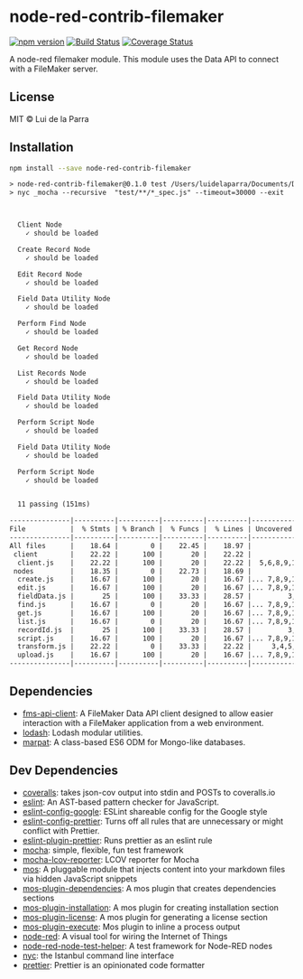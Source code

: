 <!--@'# ' + pkg.name-->
# node-red-contrib-filemaker
<!--/@-->

<!--@shields('npm', 'travis', 'coveralls')-->
[![npm version](https://img.shields.io/npm/v/node-red-contrib-filemaker.svg)](https://www.npmjs.com/package/node-red-contrib-filemaker) [![Build Status](https://img.shields.io/travis/Luidog/node-red-contrib-filemaker/master.svg)](https://travis-ci.org/Luidog/node-red-contrib-filemaker) [![Coverage Status](https://img.shields.io/coveralls/Luidog/node-red-contrib-filemaker/master.svg)](https://coveralls.io/r/Luidog/node-red-contrib-filemaker?branch=master)
<!--/@-->

<!--@pkg.description-->
A node-red filemaker module. This module uses the Data API to connect with a FileMaker server.
<!--/@-->

<!--@license()-->
## License

MIT © Lui de la Parra
<!--/@-->

<!--@installation()-->
## Installation

```sh
npm install --save node-red-contrib-filemaker
```
<!--/@-->

<!--@execute('npm run test',[])-->
```default
> node-red-contrib-filemaker@0.1.0 test /Users/luidelaparra/Documents/Development/node-red-contrib-filemaker
> nyc _mocha --recursive  "test/**/*_spec.js" --timeout=30000 --exit



  Client Node
    ✓ should be loaded

  Create Record Node
    ✓ should be loaded

  Edit Record Node
    ✓ should be loaded

  Field Data Utility Node
    ✓ should be loaded

  Perform Find Node
    ✓ should be loaded

  Get Record Node
    ✓ should be loaded

  List Records Node
    ✓ should be loaded

  Field Data Utility Node
    ✓ should be loaded

  Perform Script Node
    ✓ should be loaded

  Field Data Utility Node
    ✓ should be loaded

  Perform Script Node
    ✓ should be loaded


  11 passing (151ms)

---------------|----------|----------|----------|----------|-------------------|
File           |  % Stmts | % Branch |  % Funcs |  % Lines | Uncovered Line #s |
---------------|----------|----------|----------|----------|-------------------|
All files      |    18.64 |        0 |    22.45 |    18.97 |                   |
 client        |    22.22 |      100 |       20 |    22.22 |                   |
  client.js    |    22.22 |      100 |       20 |    22.22 |  5,6,8,9,10,11,12 |
 nodes         |    18.35 |        0 |    22.73 |    18.69 |                   |
  create.js    |    16.67 |      100 |       20 |    16.67 |... 7,8,9,14,16,17 |
  edit.js      |    16.67 |      100 |       20 |    16.67 |... 7,8,9,14,16,17 |
  fieldData.js |       25 |      100 |    33.33 |    28.57 |         3,4,5,6,7 |
  find.js      |    16.67 |        0 |       20 |    16.67 |... 7,8,9,14,17,19 |
  get.js       |    16.67 |      100 |       20 |    16.67 |... 7,8,9,14,16,17 |
  list.js      |    16.67 |        0 |       20 |    16.67 |... 7,8,9,14,17,19 |
  recordId.js  |       25 |      100 |    33.33 |    28.57 |         3,4,5,6,7 |
  script.js    |    16.67 |      100 |       20 |    16.67 |... 7,8,9,14,16,17 |
  transform.js |    22.22 |        0 |    33.33 |    22.22 |     3,4,5,6,7,8,9 |
  upload.js    |    16.67 |      100 |       20 |    16.67 |... 7,8,9,14,16,17 |
---------------|----------|----------|----------|----------|-------------------|
```
<!--/@-->

<!--@dependencies()-->
## <a name="dependencies">Dependencies</a>

- [fms-api-client](https://github.com/Luidog/fms-api-client): A FileMaker Data API client designed to allow easier interaction with a FileMaker application from a web environment.
- [lodash](https://github.com/lodash/lodash): Lodash modular utilities.
- [marpat](https://github.com/luidog/marpat): A class-based ES6 ODM for Mongo-like databases.

<!--/@-->

<!--@devDependencies()-->
## <a name="dev-dependencies">Dev Dependencies</a>

- [coveralls](https://github.com/nickmerwin/node-coveralls): takes json-cov output into stdin and POSTs to coveralls.io
- [eslint](https://github.com/eslint/eslint): An AST-based pattern checker for JavaScript.
- [eslint-config-google](https://github.com/google/eslint-config-google): ESLint shareable config for the Google style
- [eslint-config-prettier](https://github.com/prettier/eslint-config-prettier): Turns off all rules that are unnecessary or might conflict with Prettier.
- [eslint-plugin-prettier](https://github.com/prettier/eslint-plugin-prettier): Runs prettier as an eslint rule
- [mocha](https://github.com/mochajs/mocha): simple, flexible, fun test framework
- [mocha-lcov-reporter](https://github.com/StevenLooman/mocha-lcov-reporter): LCOV reporter for Mocha
- [mos](https://github.com/mosjs/mos): A pluggable module that injects content into your markdown files via hidden JavaScript snippets
- [mos-plugin-dependencies](https://github.com/mosjs/mos/tree/master/packages/mos-plugin-dependencies): A mos plugin that creates dependencies sections
- [mos-plugin-installation](https://github.com/mosjs/mos/tree/master/packages/mos-plugin-installation): A mos plugin for creating installation section
- [mos-plugin-license](https://github.com/mosjs/mos-plugin-license): A mos plugin for generating a license section
- [mos-plugin-execute](https://github.com/team-767/mos-plugin-execute): Mos plugin to inline a process output
- [node-red](https://github.com/node-red/node-red): A visual tool for wiring the Internet of Things
- [node-red-node-test-helper](https://github.com/node-red/node-red-node-test-helper): A test framework for Node-RED nodes
- [nyc](https://github.com/istanbuljs/nyc): the Istanbul command line interface
- [prettier](https://github.com/prettier/prettier): Prettier is an opinionated code formatter

<!--/@-->
